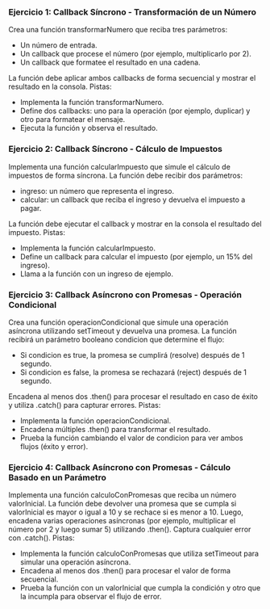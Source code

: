 ### Ejercicio 1: Callback Síncrono - Transformación de un Número
Crea una función transformarNumero que reciba tres parámetros:

- Un número de entrada.
- Un callback que procese el número (por ejemplo, multiplicarlo por 2).
- Un callback que formatee el resultado en una cadena.

La función debe aplicar ambos callbacks de forma secuencial y mostrar el resultado en la consola. Pistas:

- Implementa la función transformarNumero.
- Define dos callbacks: uno para la operación (por ejemplo, duplicar) y otro para formatear el mensaje.
- Ejecuta la función y observa el resultado.


### Ejercicio 2: Callback Síncrono - Cálculo de Impuestos
Implementa una función calcularImpuesto que simule el cálculo de impuestos de forma síncrona. La función debe recibir dos parámetros:

- ingreso: un número que representa el ingreso.
- calcular: un callback que reciba el ingreso y devuelva el impuesto a pagar.

La función debe ejecutar el callback y mostrar en la consola el resultado del impuesto. Pistas:

- Implementa la función calcularImpuesto.
- Define un callback para calcular el impuesto (por ejemplo, un 15% del ingreso).
- Llama a la función con un ingreso de ejemplo.

### Ejercicio 3: Callback Asíncrono con Promesas - Operación Condicional
Crea una función operacionCondicional que simule una operación asíncrona utilizando setTimeout y devuelva una promesa. La función recibirá un parámetro booleano condicion que determine el flujo:

- Si condicion es true, la promesa se cumplirá (resolve) después de 1 segundo.
- Si condicion es false, la promesa se rechazará (reject) después de 1 segundo.

Encadena al menos dos .then() para procesar el resultado en caso de éxito y utiliza .catch() para capturar errores. Pistas:

- Implementa la función operacionCondicional.
- Encadena múltiples .then() para transformar el resultado.
- Prueba la función cambiando el valor de condicion para ver ambos flujos (éxito y error).

### Ejercicio 4: Callback Asíncrono con Promesas - Cálculo Basado en un Parámetro
Implementa una función calculoConPromesas que reciba un número valorInicial. La función debe devolver una promesa que se cumpla si valorInicial es mayor o igual a 10 y se rechace si es menor a 10. Luego, encadena varias operaciones asíncronas (por ejemplo, multiplicar el número por 2 y luego sumar 5) utilizando .then(). Captura cualquier error con .catch(). Pistas:

- Implementa la función calculoConPromesas que utiliza setTimeout para simular una operación asíncrona.
- Encadena al menos dos .then() para procesar el valor de forma secuencial.
- Prueba la función con un valorInicial que cumpla la condición y otro que la incumpla para observar el flujo de error.
